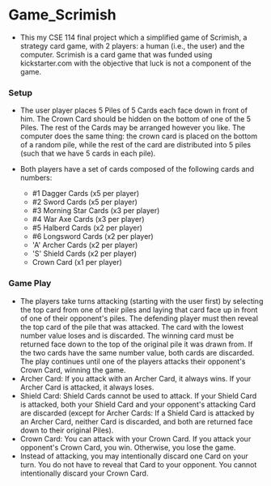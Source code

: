 # Game_Scrimish  
  
* This my CSE 114 final project which a simplified game of Scrimish, a strategy card game, with 2 players: a human (i.e., the user) and the computer. Scrimish is a card game that was funded using kickstarter.com with the objective that luck is not a component of the game.  

### Setup
* The user player places 5 Piles of 5 Cards each face down in front of him. The Crown Card should be hidden on the bottom of one of the 5 Piles. The rest of the Cards may be arranged however you like. The computer does the same thing: the crown card is placed on the bottom of a random pile, while the rest of the card are distributed into 5 piles (such that we have 5 cards in each pile).  
  
* Both players have a set of cards composed of the following cards and numbers:
  * #1 Dagger Cards (x5 per player)
  * #2 Sword Cards (x5 per player)
  * #3 Morning Star Cards (x3 per player)
  * #4 War Axe Cards (x3 per player)  
  * #5 Halberd Cards (x2 per player)  
  * #6 Longsword Cards (x2 per player)  
  * 'A' Archer Cards (x2 per player)  
  * 'S' Shield Cards (x2 per player)   
  * Crown Card (x1 per player)  
  
### Game Play
* The players take turns attacking (starting with the user first) by selecting the top card from one of their piles and laying that card face up in front of one of their opponent's piles. The defending player must then reveal the top card of the pile that was attacked. The card with the lowest number value loses and is discarded. The winning card must be returned face down to the top of the original pile it was drawn from. If the two cards have the same number value, both cards are discarded. The play continues until one of the players attacks their opponent's Crown Card, winning the game.
* Archer Card: If you attack with an Archer Card, it always wins. If your Archer Card is attacked, it always loses.
* Shield Card: Shield Cards cannot be used to attack. If your Shield Card is attacked, both your Shield Card and your opponent's attacking Card are discarded (except for Archer Cards: If a Shield Card is attacked by an Archer Card, neither Card is discarded, and both are returned face down to their original Piles).
* Crown Card: You can attack with your Crown Card. If you attack your opponent's Crown Card, you win. Otherwise, you lose the game.
* Instead of attacking, you may intentionally discard one Card on your turn. You do not have to reveal that Card to your opponent. You cannot intentionally discard your Crown Card.
